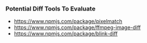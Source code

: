 ### Potential Diff Tools To Evaluate

- https://www.npmjs.com/package/pixelmatch
- https://www.npmjs.com/package/ffmpeg-image-diff
- https://www.npmjs.com/package/blink-diff